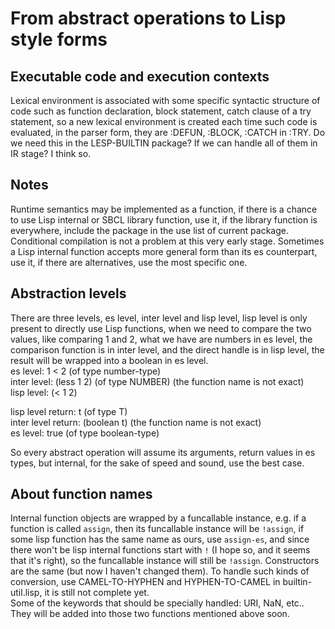 # From abstract operations to Lisp style forms

## Executable code and execution contexts
Lexical environment is associated with some specific syntactic structure of
code such as function declaration, block statement, catch clause of a try
statement, so a new lexical environment is created each time such code is
evaluated, in the parser form, they are :DEFUN, :BLOCK, :CATCH in :TRY.
Do we need this in the LESP-BUILTIN package? If we can handle all of them
in IR stage? I think so.

## Notes
Runtime semantics may be implemented as a function, if there is a chance to
use Lisp internal or SBCL library function, use it, if the library function
is everywhere, include the package in the use list of current package.
Conditional compilation is not a problem at this very early stage.
Sometimes a Lisp internal function accepts more general form than its es
counterpart, use it, if there are alternatives, use the most specific one.

## Abstraction levels
There are three levels, es level, inter level and lisp level, lisp level is
only present to directly use Lisp functions, when we need to compare the two
values, like comparing 1 and 2, what we have are numbers in es level, the
comparison function is in inter level, and the direct handle is in lisp level,
the result will be wrapped into a boolean in es level.  
es level:    1 < 2 (of type number-type)  
inter level: (less 1 2) (of type NUMBER) (the function name is not exact)  
lisp level:  (< 1 2)  

lisp level return:  t (of type T)  
inter level return: (boolean t) (the function name is not exact)  
es level:           true (of type boolean-type)  

So every abstract operation will assume its arguments, return values in
es types, but internal, for the sake of speed and sound, use the best case.

## About function names
Internal function objects are wrapped by a funcallable instance, e.g.
if a function is called `assign`, then its funcallable instance will be
`!assign`, if some lisp function has the same name as ours, use `assign-es`,
and since there won't be lisp internal functions start with `!` (I hope so,
and it seems that it's right), so the funcallable instance will still be
`!assign`. Constructors are the same (but now I haven't changed them).
To handle such kinds of conversion, use CAMEL-TO-HYPHEN and HYPHEN-TO-CAMEL
in builtin-util.lisp, it is still not complete yet.  
Some of the keywords that should be specially handled: URI, NaN, etc.. They
will be added into those two functions mentioned above soon.
